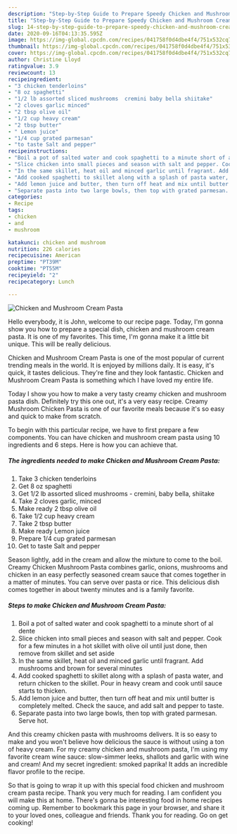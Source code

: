 ```yaml
---
description: "Step-by-Step Guide to Prepare Speedy Chicken and Mushroom Cream Pasta"
title: "Step-by-Step Guide to Prepare Speedy Chicken and Mushroom Cream Pasta"
slug: 14-step-by-step-guide-to-prepare-speedy-chicken-and-mushroom-cream-pasta
date: 2020-09-16T04:13:35.595Z
image: https://img-global.cpcdn.com/recipes/041758f0d4dbe4f4/751x532cq70/chicken-and-mushroom-cream-pasta-recipe-main-photo.jpg
thumbnail: https://img-global.cpcdn.com/recipes/041758f0d4dbe4f4/751x532cq70/chicken-and-mushroom-cream-pasta-recipe-main-photo.jpg
cover: https://img-global.cpcdn.com/recipes/041758f0d4dbe4f4/751x532cq70/chicken-and-mushroom-cream-pasta-recipe-main-photo.jpg
author: Christine Lloyd
ratingvalue: 3.9
reviewcount: 13
recipeingredient:
- "3 chicken tenderloins"
- "8 oz spaghetti"
- "1/2 lb assorted sliced mushrooms  cremini baby bella shiitake"
- "2 cloves garlic minced"
- "2 tbsp olive oil"
- "1/2 cup heavy cream"
- "2 tbsp butter"
- " Lemon juice"
- "1/4 cup grated parmesan"
- "to taste Salt and pepper"
recipeinstructions:
- "Boil a pot of salted water and cook spaghetti to a minute short of al dente"
- "Slice chicken into small pieces and season with salt and pepper. Cook for a few minutes in a hot skillet with olive oil until just done, then remove from skillet and set aside"
- "In the same skillet, heat oil and minced garlic until fragrant. Add mushrooms and brown for several minutes"
- "Add cooked spaghetti to skillet along with a splash of pasta water, and return chicken to the skillet. Pour in heavy cream and cook until sauce starts to thicken."
- "Add lemon juice and butter, then turn off heat and mix until butter is completely melted. Check the sauce, and add salt and pepper to taste."
- "Separate pasta into two large bowls, then top with grated parmesan. Serve hot."
categories:
- Recipe
tags:
- chicken
- and
- mushroom

katakunci: chicken and mushroom 
nutrition: 226 calories
recipecuisine: American
preptime: "PT39M"
cooktime: "PT55M"
recipeyield: "2"
recipecategory: Lunch

---
```



![Chicken and Mushroom Cream Pasta](https://img-global.cpcdn.com/recipes/041758f0d4dbe4f4/751x532cq70/chicken-and-mushroom-cream-pasta-recipe-main-photo.jpg)

Hello everybody, it is John, welcome to our recipe page. Today, I'm gonna show you how to prepare a special dish, chicken and mushroom cream pasta. It is one of my favorites. This time, I'm gonna make it a little bit unique. This will be really delicious.

Chicken and Mushroom Cream Pasta is one of the most popular of current trending meals in the world. It is enjoyed by millions daily. It is easy, it's quick, it tastes delicious. They're fine and they look fantastic. Chicken and Mushroom Cream Pasta is something which I have loved my entire life.

Today I show you how to make a very tasty creamy chicken and mushroom pasta dish. Definitely try this one out, it&#39;s a very easy recipe. Creamy Mushroom Chicken Pasta is one of our favorite meals because it&#39;s so easy and quick to make from scratch.


To begin with this particular recipe, we have to first prepare a few components. You can have chicken and mushroom cream pasta using 10 ingredients and 6 steps. Here is how you can achieve that.

<!--inarticleads1-->

##### The ingredients needed to make Chicken and Mushroom Cream Pasta:

1. Take 3 chicken tenderloins
1. Get 8 oz spaghetti
1. Get 1/2 lb assorted sliced mushrooms - cremini, baby bella, shiitake
1. Take 2 cloves garlic, minced
1. Make ready 2 tbsp olive oil
1. Take 1/2 cup heavy cream
1. Take 2 tbsp butter
1. Make ready  Lemon juice
1. Prepare 1/4 cup grated parmesan
1. Get to taste Salt and pepper


Season lightly, add in the cream and allow the mixture to come to the boil. Creamy Chicken Mushroom Pasta combines garlic, onions, mushrooms and chicken in an easy perfectly seasoned cream sauce that comes together in a matter of minutes. You can serve over pasta or rice. This delicious dish comes together in about twenty minutes and is a family favorite. 

<!--inarticleads2-->

##### Steps to make Chicken and Mushroom Cream Pasta:

1. Boil a pot of salted water and cook spaghetti to a minute short of al dente
1. Slice chicken into small pieces and season with salt and pepper. Cook for a few minutes in a hot skillet with olive oil until just done, then remove from skillet and set aside
1. In the same skillet, heat oil and minced garlic until fragrant. Add mushrooms and brown for several minutes
1. Add cooked spaghetti to skillet along with a splash of pasta water, and return chicken to the skillet. Pour in heavy cream and cook until sauce starts to thicken.
1. Add lemon juice and butter, then turn off heat and mix until butter is completely melted. Check the sauce, and add salt and pepper to taste.
1. Separate pasta into two large bowls, then top with grated parmesan. Serve hot.


And this creamy chicken pasta with mushrooms delivers. It is so easy to make and you won&#39;t believe how delicious the sauce is without using a ton of heavy cream. For my creamy chicken and mushroom pasta, I&#39;m using my favorite cream wine sauce: slow-simmer leeks, shallots and garlic with wine and cream! And my secret ingredient: smoked paprika! It adds an incredible flavor profile to the recipe. 

So that is going to wrap it up with this special food chicken and mushroom cream pasta recipe. Thank you very much for reading. I am confident you will make this at home. There's gonna be interesting food in home recipes coming up. Remember to bookmark this page in your browser, and share it to your loved ones, colleague and friends. Thank you for reading. Go on get cooking!
